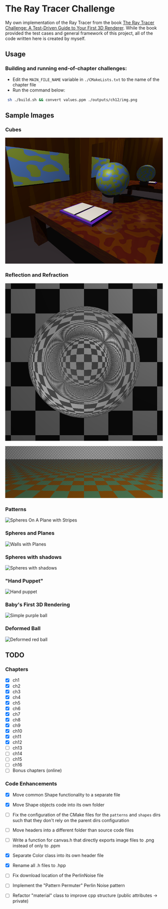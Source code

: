 # The Ray Tracer Challenge

My own implementation of the Ray Tracer from the book [The Ray Tracer Challenge: A Test-Driven Guide to Your First 3D Renderer](http://www.raytracerchallenge.com/). While the book provided the test cases and general framework of this project, all of the code written here is created by myself.

## Usage

### Building and running end-of-chapter challenges:

* Edit the `MAIN_FILE_NAME` variable in `./CMakeLists.txt` to the name of the chapter file
* Run the command below:

```bash
 sh ./build.sh && convert values.ppm ./outputs/ch12/img.png
```

## Sample Images

### Cubes

![Study Room](outputs/ch12/hq_study_hall.png "A quiet study room with some maps, a book, and a mirror")

### Reflection and Refraction

![Glass Ball with Air Pocket](outputs/ch11/hq_fresnel_effect_success.png "A glass sphere with an air bubble interior")

![Fresnel "Lake Effect"](outputs/ch11/glass_floor_fresnel_test.png "A glass surface covering a floor, showing the Fresnel effect")

### Patterns

![Spheres On A Plane with Stripes](outputs/ch10/hq_stripes_and_spheres.png "Some striped spheres sit on a plane, showing the first implementation of a pattern object.")

### Spheres and Planes

![Walls with Planes](outputs/ch9/high_res_multi_wall_pic.png "A wall made of planes interacting with a deformed sphere.")

### Spheres with shadows

![Spheres with shadows](outputs/ch9/high_res_plane_pic.png "Spheres with shadows from an outside light source on an infinite plane.")

### "Hand Puppet"

![Hand puppet](outputs/ch8/hi_res_hand_puppet.png "A 'hand puppet' made up of transformed spheres, highlighting the effect of shadows.")

### Baby's First 3D Rendering

![Simple purple ball](outputs/ch6/classic_purple_sphere.png "The first 3 dimensional object created by the renderer. The shading algorithm brings depth to the image.")

### Deformed Ball

![Deformed red ball](outputs/ch5/sheared_circle.png "A ball deformed by its shearing transformation. ")

## TODO

### Chapters

- [x] ch1
- [x] ch2
- [x] ch3
- [x] ch4
- [x] ch5
- [x] ch6
- [x] ch7
- [x] ch8
- [x] ch9
- [x] ch10
- [x] ch11
- [x] ch12
- [ ] ch13
- [ ] ch14
- [ ] ch15
- [ ] ch16
- [ ] Bonus chapters (online)

### Code Enhancements

- [x] Move common Shape functionality to a separate file
- [x] Move Shape objects code into its own folder
- [ ] Fix the configuration of the CMake files for the `patterns` and `shapes` dirs such that they don't rely on the parent dirs configuration
- [ ] Move headers into a different folder than source code files
- [ ] Write a function for canvas.h that directly exports image files to .png instead of only to .ppm
- [x] Separate Color class into its own header file
- [x] Rename all .h files to .hpp
- [ ] Fix download location of the PerlinNoise file
- [ ] Implement the "Pattern Permuter" Perlin Noise pattern
- [ ] Refactor "material" class to improve cpp structure (public attributes -> private)

